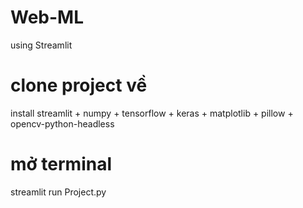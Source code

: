 # Web-ML
using Streamlit
# clone project về 
install streamlit + numpy + tensorflow + keras + matplotlib + pillow + opencv-python-headless
# mở terminal 
streamlit run Project.py
